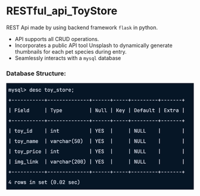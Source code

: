 # RESTful_api_ToyStore

REST Api made by using backend framework `flask` in python.

- API supports all CRUD operations.
- Incorporates a public API tool Unsplash to dynamically generate thumbnails for each pet species during entry.
- Seamlessly interacts with a `mysql` database

### Database Structure:

![image](sql_database.png)